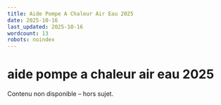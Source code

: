 ```yaml
---
title: Aide Pompe A Chaleur Air Eau 2025
date: 2025-10-16
last_updated: 2025-10-16
wordcount: 13
robots: noindex
---
```


# aide pompe a chaleur air eau 2025

Contenu non disponible – hors sujet.